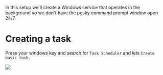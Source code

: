 In this setup we'll create a Windows service that operates in the background so we don't have the pesky command prompt window open 24/7.

# Creating a task

Press your windows key and search for `Task Scheduler` and lets `Create basic task.`

<img src="https://github.com/gl0ryus/autobrr.com/blob/main/static/img/a.%20create%20basic%20task.png?raw=true" >